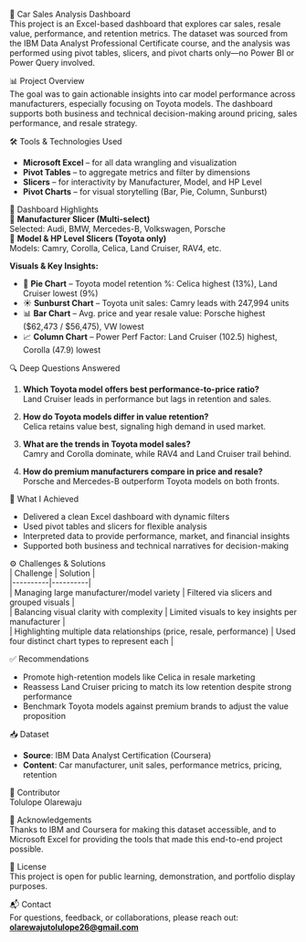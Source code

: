 🚗 Car Sales Analysis Dashboard  
This project is an Excel-based dashboard that explores car sales, resale value, performance, and retention metrics. The dataset was sourced from the IBM Data Analyst Professional Certificate course, and the analysis was performed using pivot tables, slicers, and pivot charts only—no Power BI or Power Query involved.

📊 Project Overview  
The goal was to gain actionable insights into car model performance across manufacturers, especially focusing on Toyota models. The dashboard supports both business and technical decision-making around pricing, sales performance, and resale strategy.

🛠 Tools & Technologies Used  
- **Microsoft Excel** – for all data wrangling and visualization  
- **Pivot Tables** – to aggregate metrics and filter by dimensions  
- **Slicers** – for interactivity by Manufacturer, Model, and HP Level  
- **Pivot Charts** – for visual storytelling (Bar, Pie, Column, Sunburst)

📌 Dashboard Highlights  
🔹 **Manufacturer Slicer (Multi-select)**  
Selected: Audi, BMW, Mercedes-B, Volkswagen, Porsche  
🔹 **Model & HP Level Slicers (Toyota only)**  
Models: Camry, Corolla, Celica, Land Cruiser, RAV4, etc.

**Visuals & Key Insights:**  
- 🧩 **Pie Chart** – Toyota model retention %: Celica highest (13%), Land Cruiser lowest (9%)  
- ☀️ **Sunburst Chart** – Toyota unit sales: Camry leads with 247,994 units  
- 📊 **Bar Chart** – Avg. price and year resale value: Porsche highest ($62,473 / $56,475), VW lowest  
- 📈 **Column Chart** – Power Perf Factor: Land Cruiser (102.5) highest, Corolla (47.9) lowest

🔍 Deep Questions Answered  
1. **Which Toyota model offers best performance-to-price ratio?**  
   Land Cruiser leads in performance but lags in retention and sales.

2. **How do Toyota models differ in value retention?**  
   Celica retains value best, signaling high demand in used market.

3. **What are the trends in Toyota model sales?**  
   Camry and Corolla dominate, while RAV4 and Land Cruiser trail behind.

4. **How do premium manufacturers compare in price and resale?**  
   Porsche and Mercedes-B outperform Toyota models on both fronts.

🚀 What I Achieved  
- Delivered a clean Excel dashboard with dynamic filters  
- Used pivot tables and slicers for flexible analysis  
- Interpreted data to provide performance, market, and financial insights  
- Supported both business and technical narratives for decision-making

⚙️ Challenges & Solutions  
| Challenge | Solution |  
|----------|----------|  
| Managing large manufacturer/model variety | Filtered via slicers and grouped visuals |  
| Balancing visual clarity with complexity | Limited visuals to key insights per manufacturer |  
| Highlighting multiple data relationships (price, resale, performance) | Used four distinct chart types to represent each |

✅ Recommendations  
- Promote high-retention models like Celica in resale marketing  
- Reassess Land Cruiser pricing to match its low retention despite strong performance  
- Benchmark Toyota models against premium brands to adjust the value proposition

📥 Dataset  
- **Source**: IBM Data Analyst Certification (Coursera)  
- **Content**: Car manufacturer, unit sales, performance metrics, pricing, retention

👤 Contributor  
Tolulope Olarewaju

🙏 Acknowledgements  
Thanks to IBM and Coursera for making this dataset accessible, and to Microsoft Excel for providing the tools that made this end-to-end project possible.

📜 License  
This project is open for public learning, demonstration, and portfolio display purposes.

📬 Contact  
For questions, feedback, or collaborations, please reach out: **olarewajutolulope26@gmail.com**
